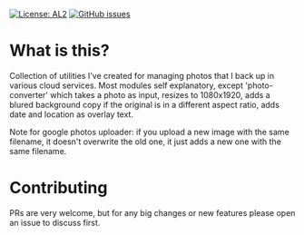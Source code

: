 [![License: AL2](https://img.shields.io/github/license/tstibbs/cloud-photo-utils)](LICENSE)
[![GitHub issues](https://img.shields.io/github/issues/tstibbs/cloud-photo-utils.svg)](https://github.com/tstibbs/cloud-photo-utils/issues)

# What is this?

Collection of utilities I've created for managing photos that I back up in various cloud services. Most modules self explanatory, except 'photo-converter' which takes a photo as input, resizes to 1080x1920, adds a blured background copy if the original is in a different aspect ratio, adds date and location as overlay text.

Note for google photos uploader: if you upload a new image with the same filename, it doesn't overwrite the old one, it just adds a new one with the same filename.

# Contributing

PRs are very welcome, but for any big changes or new features please open an issue to discuss first.
